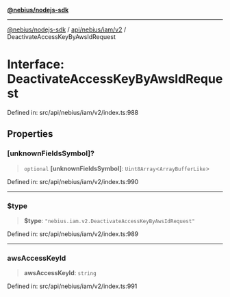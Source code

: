 [**@nebius/nodejs-sdk**](../../../../../README.md)

***

[@nebius/nodejs-sdk](../../../../../README.md) / [api/nebius/iam/v2](../README.md) / DeactivateAccessKeyByAwsIdRequest

# Interface: DeactivateAccessKeyByAwsIdRequest

Defined in: src/api/nebius/iam/v2/index.ts:988

## Properties

### \[unknownFieldsSymbol\]?

> `optional` **\[unknownFieldsSymbol\]**: `Uint8Array`\<`ArrayBufferLike`\>

Defined in: src/api/nebius/iam/v2/index.ts:990

***

### $type

> **$type**: `"nebius.iam.v2.DeactivateAccessKeyByAwsIdRequest"`

Defined in: src/api/nebius/iam/v2/index.ts:989

***

### awsAccessKeyId

> **awsAccessKeyId**: `string`

Defined in: src/api/nebius/iam/v2/index.ts:991
